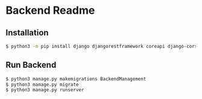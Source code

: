 # Backend Readme

## Installation

```bash
$ python3 -m pip install django djangorestframework coreapi django-cors-headers django-revproxy
```

## Run Backend

```bash
$ python3 manage.py makemigrations BackendManagement
$ python3 manage.py migrate
$ python3 manage.py runserver
```